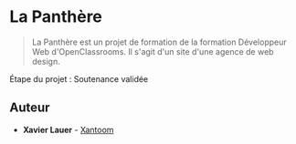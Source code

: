 # La Panthère

> La Panthère est un projet de formation de la formation Développeur Web d'OpenClassrooms. Il s'agit d'un site d'une agence de web design.

Étape du projet : Soutenance validée

## Auteur

* **Xavier Lauer** - [Xantoom](https://github.com/Xantoom)
